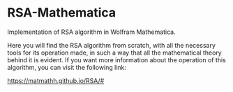 # RSA-Mathematica
Implementation of RSA algorithm in Wolfram Mathematica.

Here you will find the RSA algorithm from scratch, with all the necessary tools for its operation made, in such a way that all the mathematical theory behind it is evident. If you want more information about the operation of this algorithm, you can visit the following link:

 https://matmathh.github.io/RSA/#
